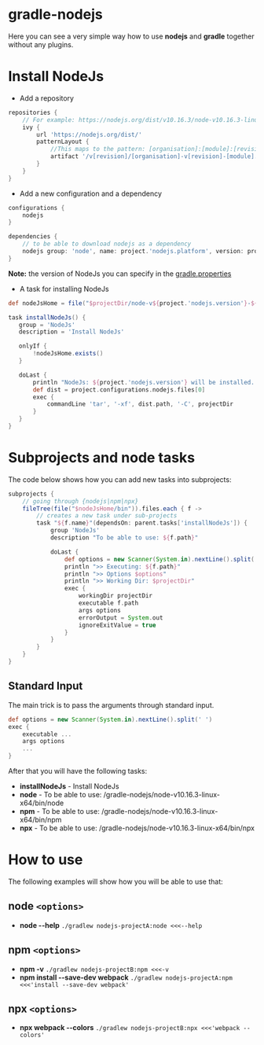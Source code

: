 # gradle-nodejs
Here you can see a very simple way how to use **nodejs** and **gradle** together without any plugins.
# Install NodeJs
* Add a repository
```groovy
repositories {
    // For example: https://nodejs.org/dist/v10.16.3/node-v10.16.3-linux-x64.tar.xz
    ivy {
        url 'https://nodejs.org/dist/'
        patternLayout {
            //This maps to the pattern: [organisation]:[module]:[revision]:[classifier]@[ext]
            artifact '/v[revision]/[organisation]-v[revision]-[module].[ext]'
        }
    }
}
```
* Add a new configuration and a dependency
```groovy
configurations {
    nodejs
}

dependencies {
    // to be able to download nodejs as a dependency
    nodejs group: 'node', name: project.'nodejs.platform', version: project.'nodejs.version', ext: 'tar.xz'
}
```
**Note:** the version of NodeJs you can specify in the [gradle.properties](./gradle.properties)
* A task for installing NodeJs
 ```groovy
def nodeJsHome = file("$projectDir/node-v${project.'nodejs.version'}-${project.'nodejs.platform'}")

task installNodeJs() {
    group = 'NodeJs'
    description = 'Install NodeJs'

    onlyIf {
        !nodeJsHome.exists()
    }

    doLast {
        println "NodeJs: ${project.'nodejs.version'} will be installed..."
        def dist = project.configurations.nodejs.files[0]
        exec {
            commandLine 'tar', '-xf', dist.path, '-C', projectDir
        }
    }
}
```
# Subprojects and node tasks
The code below shows how you can add new tasks into subprojects: 
```groovy
subprojects {
    // going through {nodejs|npm|npx}
    fileTree(file("$nodeJsHome/bin")).files.each { f ->
        // creates a new task under sub-projects
        task "${f.name}"(dependsOn: parent.tasks['installNodeJs']) {
            group 'NodeJs'
            description "To be able to use: ${f.path}"

            doLast {
                def options = new Scanner(System.in).nextLine().split(' ')
                println ">> Executing: ${f.path}"
                println ">> Options $options"
                println ">> Working Dir: $projectDir"
                exec {
                    workingDir projectDir
                    executable f.path
                    args options
                    errorOutput = System.out
                    ignoreExitValue = true
                }
            }
        }
    }
}
```
## Standard Input
The main trick is to pass the arguments through standard input.
```groovy
def options = new Scanner(System.in).nextLine().split(' ')
exec {
    executable ...
    args options
    ...
}
```
After that you will have the following tasks:
* **installNodeJs** - Install NodeJs
* **node** - To be able to use: /gradle-nodejs/node-v10.16.3-linux-x64/bin/node
* **npm** - To be able to use: /gradle-nodejs/node-v10.16.3-linux-x64/bin/npm
* **npx** - To be able to use: /gradle-nodejs/node-v10.16.3-linux-x64/bin/npx
# How to use
The following examples will show how you will be able to use that:
## node `<options>`
* **node --help** `./gradlew nodejs-projectA:node <<<--help`
## npm `<options>`
* **npm -v** `./gradlew nodejs-projectB:npm <<<-v`
* **npm install --save-dev webpack** `./gradlew nodejs-projectA:npm <<<'install --save-dev webpack'`
## npx `<options>`
* **npx webpack --colors** `./gradlew nodejs-projectB:npx <<<'webpack --colors'`
